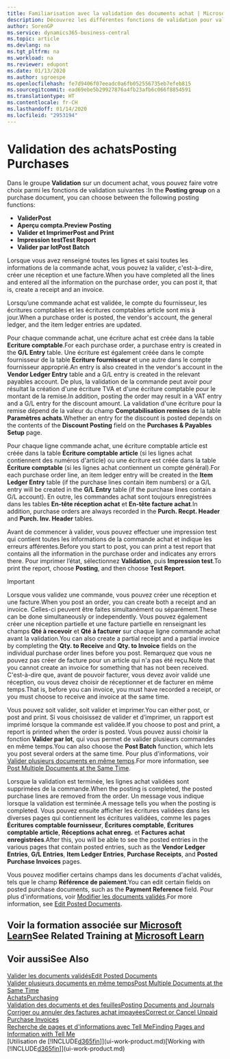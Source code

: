 ```yaml
---
title: Familiarisation avec la validation des documents achat | Microsoft Docs
description: Découvrez les différentes fonctions de validation pour valider les documents achat et comment mettre à jour les documents validés.
author: SorenGP
ms.service: dynamics365-business-central
ms.topic: article
ms.devlang: na
ms.tgt_pltfrm: na
ms.workload: na
ms.reviewer: edupont
ms.date: 01/13/2020
ms.author: sgroespe
ms.openlocfilehash: fe7d9406f07eeadc0a6fb052556735eb7efeb815
ms.sourcegitcommit: ead69ebe5b29927876a4fb23afb6c066f8854591
ms.translationtype: HT
ms.contentlocale: fr-CH
ms.lasthandoff: 01/14/2020
ms.locfileid: "2953194"
---
```

# <a name="posting-purchases"></a><span data-ttu-id="057a5-103">Validation des achats</span><span class="sxs-lookup"><span data-stu-id="057a5-103">Posting Purchases</span></span>
<span data-ttu-id="057a5-104">Dans le groupe **Validation** sur un document achat, vous pouvez faire votre choix parmi les fonctions de validation suivantes :</span><span class="sxs-lookup"><span data-stu-id="057a5-104">In the **Posting group** on a purchase document, you can choose between the following posting functions:</span></span>

* <span data-ttu-id="057a5-105">**Valider**</span><span class="sxs-lookup"><span data-stu-id="057a5-105">**Post**</span></span>
* <span data-ttu-id="057a5-106">**Aperçu compta.**</span><span class="sxs-lookup"><span data-stu-id="057a5-106">**Preview Posting**</span></span>
* <span data-ttu-id="057a5-107">**Valider et Imprimer**</span><span class="sxs-lookup"><span data-stu-id="057a5-107">**Post and Print**</span></span>
* <span data-ttu-id="057a5-108">**Impression test**</span><span class="sxs-lookup"><span data-stu-id="057a5-108">**Test Report**</span></span>
* <span data-ttu-id="057a5-109">**Valider par lot**</span><span class="sxs-lookup"><span data-stu-id="057a5-109">**Post Batch**</span></span>

<span data-ttu-id="057a5-110">Lorsque vous avez renseigné toutes les lignes et saisi toutes les informations de la commande achat, vous pouvez la valider, c'est-à-dire, créer une réception et une facture.</span><span class="sxs-lookup"><span data-stu-id="057a5-110">When you have completed all the lines and entered all the information on the purchase order, you can post it, that is, create a receipt and an invoice.</span></span>

<span data-ttu-id="057a5-111">Lorsqu’une commande achat est validée, le compte du fournisseur, les écritures comptables et les écritures comptables article sont mis à jour.</span><span class="sxs-lookup"><span data-stu-id="057a5-111">When a purchase order is posted, the vendor's account, the general ledger, and the item ledger entries are updated.</span></span>

<span data-ttu-id="057a5-112">Pour chaque commande achat, une écriture achat est créée dans la table **Ecriture comptable**.</span><span class="sxs-lookup"><span data-stu-id="057a5-112">For each purchase order, a purchase entry is created in the **G/L Entry** table.</span></span> <span data-ttu-id="057a5-113">Une écriture est également créée dans le compte fournisseur de la table **Ecriture fournisseur** et une autre dans le compte fournisseur approprié.</span><span class="sxs-lookup"><span data-stu-id="057a5-113">An entry is also created in the vendor's account in the **Vendor Ledger Entry** table and a G/L entry is created in the relevant payables account.</span></span> <span data-ttu-id="057a5-114">De plus, la validation de la commande peut avoir pour résultat la création d'une écriture TVA et d'une écriture comptable pour le montant de la remise.</span><span class="sxs-lookup"><span data-stu-id="057a5-114">In addition, posting the order may result in a VAT entry and a G/L entry for the discount amount.</span></span> <span data-ttu-id="057a5-115">La validation d'une écriture pour la remise dépend de la valeur du champ **Comptabilisation remises** de la table **Paramètres achats**.</span><span class="sxs-lookup"><span data-stu-id="057a5-115">Whether an entry for the discount is posted depends on the contents of the **Discount Posting** field on the **Purchases & Payables Setup** page.</span></span>

<span data-ttu-id="057a5-116">Pour chaque ligne commande achat, une écriture comptable article est créée dans la table **Écriture comptable article** (si les lignes achat contiennent des numéros d'article) ou une écriture est créée dans la table **Écriture comptable** (si les lignes achat contiennent un compte général).</span><span class="sxs-lookup"><span data-stu-id="057a5-116">For each purchase order line, an item ledger entry will be created in the **Item Ledger Entry** table (if the purchase lines contain item numbers) or a G/L entry will be created in the **G/L Entry** table (if the purchase lines contain a G/L account).</span></span> <span data-ttu-id="057a5-117">En outre, les commandes achat sont toujours enregistrées dans les tables **En-tête réception achat** et **En-tête facture achat**.</span><span class="sxs-lookup"><span data-stu-id="057a5-117">In addition, purchase orders are always recorded in the **Purch. Recpt. Header** and **Purch. Inv. Header** tables.</span></span>

<span data-ttu-id="057a5-118">Avant de commencer à valider, vous pouvez effectuer une impression test qui contient toutes les informations de la commande achat et indique les erreurs afférentes.</span><span class="sxs-lookup"><span data-stu-id="057a5-118">Before you start to post, you can print a test report that contains all the information in the purchase order and indicates any errors there.</span></span> <span data-ttu-id="057a5-119">Pour imprimer l’état, sélectionnez **Validation**, puis **Impression test**.</span><span class="sxs-lookup"><span data-stu-id="057a5-119">To print the report, choose **Posting**, and then choose **Test Report**.</span></span>

> [!IMPORTANT]  
>   <span data-ttu-id="057a5-120">Lorsque vous validez une commande, vous pouvez créer une réception et une facture.</span><span class="sxs-lookup"><span data-stu-id="057a5-120">When you post an order, you can create both a receipt and an invoice.</span></span> <span data-ttu-id="057a5-121">Celles-ci peuvent être faites simultanément ou séparément.</span><span class="sxs-lookup"><span data-stu-id="057a5-121">These can be done simultaneously or independently.</span></span> <span data-ttu-id="057a5-122">Vous pouvez également créer une réception partielle et une facture partielle en renseignant les champs **Qté à recevoir** et **Qté à facturer** sur chaque ligne commande achat avant la validation.</span><span class="sxs-lookup"><span data-stu-id="057a5-122">You can also create a partial receipt and a partial invoice by completing the **Qty. to Receive** and **Qty. to Invoice** fields on the individual purchase order lines before you post.</span></span> <span data-ttu-id="057a5-123">Remarquez que vous ne pouvez pas créer de facture pour un article qui n'a pas été reçu.</span><span class="sxs-lookup"><span data-stu-id="057a5-123">Note that you cannot create an invoice for something that has not been received.</span></span> <span data-ttu-id="057a5-124">C'est-à-dire que, avant de pouvoir facturer, vous devez avoir validé une réception, ou vous devez choisir de réceptionner et de facturer en même temps.</span><span class="sxs-lookup"><span data-stu-id="057a5-124">That is, before you can invoice, you must have recorded a receipt, or you must choose to receive and invoice at the same time.</span></span>

<span data-ttu-id="057a5-125">Vous pouvez soit valider, soit valider et imprimer.</span><span class="sxs-lookup"><span data-stu-id="057a5-125">You can either post, or post and print.</span></span> <span data-ttu-id="057a5-126">Si vous choisissez de valider et d’imprimer, un rapport est imprimé lorsque la commande est validée.</span><span class="sxs-lookup"><span data-stu-id="057a5-126">If you choose to post and print, a report is printed when the order is posted.</span></span> <span data-ttu-id="057a5-127">Vous pouvez aussi choisir la fonction **Valider par lot**, qui vous permet de valider plusieurs commandes en même temps.</span><span class="sxs-lookup"><span data-stu-id="057a5-127">You can also choose the **Post Batch** function, which lets you post several orders at the same time.</span></span> <span data-ttu-id="057a5-128">Pour plus d'informations, voir [Valider plusieurs documents en même temps](ui-batch-posting.md).</span><span class="sxs-lookup"><span data-stu-id="057a5-128">For more information, see [Post Multiple Documents at the Same Time](ui-batch-posting.md).</span></span>

<span data-ttu-id="057a5-129">Lorsque la validation est terminée, les lignes achat validées sont supprimées de la commande.</span><span class="sxs-lookup"><span data-stu-id="057a5-129">When the posting is completed, the posted purchase lines are removed from the order.</span></span> <span data-ttu-id="057a5-130">Un message vous indique lorsque la validation est terminée.</span><span class="sxs-lookup"><span data-stu-id="057a5-130">A message tells you when the posting is completed.</span></span> <span data-ttu-id="057a5-131">Vous pouvez ensuite afficher les écritures validées dans les diverses pages qui contiennent les écritures validées, comme les pages **Écritures comptable fournisseur**, **Écritures comptable**, **Écritures comptable article**, **Réceptions achat enreg.** et **Factures achat enregistrées**.</span><span class="sxs-lookup"><span data-stu-id="057a5-131">After this, you will be able to see the posted entries in the various pages that contain posted entries, such as the **Vendor Ledger Entries**, **G/L Entries**, **Item Ledger Entries**, **Purchase Receipts**, and **Posted Purchase Invoices** pages.</span></span>

<span data-ttu-id="057a5-132">Vous pouvez modifier certains champs dans les documents d'achat validés, tels que le champ **Référence de paiement**.</span><span class="sxs-lookup"><span data-stu-id="057a5-132">You can edit certain fields on posted purchase documents, such as the **Payment Reference** field.</span></span> <span data-ttu-id="057a5-133">Pour plus d'informations, voir [Modifier les documents validés](across-edit-posted-document.md).</span><span class="sxs-lookup"><span data-stu-id="057a5-133">For more information, see [Edit Posted Documents](across-edit-posted-document.md).</span></span>

## <a name="see-related-training-at-microsoft-learnlearnmodulesreceive-invoice-dynamics-d365-business-centralindex"></a><span data-ttu-id="057a5-134">Voir la formation associée sur [Microsoft Learn](/learn/modules/receive-invoice-dynamics-d365-business-central/index)</span><span class="sxs-lookup"><span data-stu-id="057a5-134">See Related Training at [Microsoft Learn](/learn/modules/receive-invoice-dynamics-d365-business-central/index)</span></span>

## <a name="see-also"></a><span data-ttu-id="057a5-135">Voir aussi</span><span class="sxs-lookup"><span data-stu-id="057a5-135">See Also</span></span>
[<span data-ttu-id="057a5-136">Valider les documents validés</span><span class="sxs-lookup"><span data-stu-id="057a5-136">Edit Posted Documents</span></span>](across-edit-posted-document.md)  
[<span data-ttu-id="057a5-137">Valider plusieurs documents en même temps</span><span class="sxs-lookup"><span data-stu-id="057a5-137">Post Multiple Documents at the Same Time</span></span>](ui-batch-posting.md)  
[<span data-ttu-id="057a5-138">Achats</span><span class="sxs-lookup"><span data-stu-id="057a5-138">Purchasing</span></span>](purchasing-manage-purchasing.md)  
[<span data-ttu-id="057a5-139">Validation des documents et des feuilles</span><span class="sxs-lookup"><span data-stu-id="057a5-139">Posting Documents and Journals</span></span>](ui-post-documents-journals.md)  
[<span data-ttu-id="057a5-140">Corriger ou annuler des factures achat impayées</span><span class="sxs-lookup"><span data-stu-id="057a5-140">Correct or Cancel Unpaid Purchase Invoices</span></span>](purchasing-how-correct-cancel-unpaid-purchase-invoices.md)  
[<span data-ttu-id="057a5-141">Recherche de pages et d'informations avec Tell Me</span><span class="sxs-lookup"><span data-stu-id="057a5-141">Finding Pages and Information with Tell Me</span></span>](ui-search.md)  
<span data-ttu-id="057a5-142">[Utilisation de [!INCLUDE[d365fin](includes/d365fin_md.md)]](ui-work-product.md)</span><span class="sxs-lookup"><span data-stu-id="057a5-142">[Working with [!INCLUDE[d365fin](includes/d365fin_md.md)]](ui-work-product.md)</span></span>
